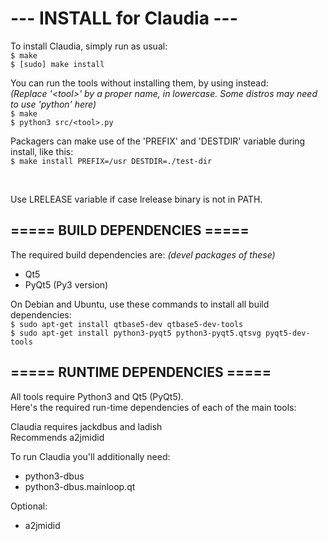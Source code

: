 # ---  INSTALL for Claudia  ---

To install Claudia, simply run as usual: <br/>
`$ make` <br/>
`$ [sudo] make install`

You can run the tools without installing them, by using instead: <br/>
<i>(Replace '&lt;tool&gt;' by a proper name, in lowercase. Some distros may need to use 'python' here)</i> <br/>
`$ make` <br/>
`$ python3 src/<tool>.py`

Packagers can make use of the 'PREFIX' and 'DESTDIR' variable during install, like this: <br/>
`$ make install PREFIX=/usr DESTDIR=./test-dir`

<br/>

Use LRELEASE variable if case lrelease binary is not in PATH.

===== BUILD DEPENDENCIES =====
--------------------------------
The required build dependencies are: <i>(devel packages of these)</i>

 - Qt5
 - PyQt5 (Py3 version)

On Debian and Ubuntu, use these commands to install all build dependencies: <br/>
`$ sudo apt-get install qtbase5-dev qtbase5-dev-tools` <br/>
`$ sudo apt-get install python3-pyqt5 python3-pyqt5.qtsvg pyqt5-dev-tools`

===== RUNTIME DEPENDENCIES =====
----------------------------------
All tools require Python3 and Qt5 (PyQt5). <br/>
Here's the required run-time dependencies of each of the main tools:

Claudia requires jackdbus and ladish <br/>
Recommends a2jmidid <br/>

To run Claudia you'll additionally need:

 - python3-dbus
 - python3-dbus.mainloop.qt

Optional:

 - a2jmidid
